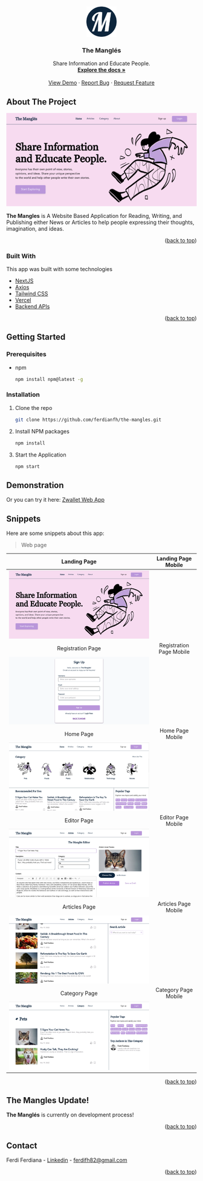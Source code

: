 <div id="top"></div>

<!-- PROJECT LOGO -->
<br />
<div align="center">
  <a href="https://github.com/ferdianfh/the-mangles">
    <img src="./src/assets/logo.png" alt="TheMangl&eacute;sLogo" width="80" height="80">
  </a>

  <h3 align="center">The Mangl&eacute;s</h3>

  <p align="center">
    Share Information and Educate People.
    <br />
    <a href="https://github.com/ferdianfh/the-mangles"><strong>Explore the docs »</strong></a>
    <br />
    <br />
    <a href="https://github.com/ferdianfh/the-mangles">View Demo</a>
    ·
    <a href="https://github.com/ferdianfh/the-mangles/issues">Report Bug</a>
    ·
    <a href="https://github.com/ferdianfh/the-mangles/issues">Request Feature</a>
  </p>
</div>

<!-- ABOUT THE PROJECT -->

## About The Project

![The Mangles Landing Page](/src/assets/snippets/landing-page.png)

**The Mangles** is A Website Based Application for Reading, Writing, and Publishing either News or Articles to help people expressing their thoughts, imagination, and ideas.

<p align="right">(<a href="#top">back to top</a>)</p>

### Built With

This app was built with some technologies

- [NextJS](https://reactjs.org/)
- [Axios](https://axios-http.com/)
- [Tailwind CSS](https://getbootstrap.com)
- [Vercel](https://www.netlify.com/)
- [Backend APIs](https://github.com/ferdianfh/RESTful-API-with-ExpressJS)

<p align="right">(<a href="#top">back to top</a>)</p>

## Getting Started

### Prerequisites

- npm
  ```sh
  npm install npm@latest -g
  ```

### Installation

1. Clone the repo
   ```sh
   git clone https://github.com/ferdianfh/the-mangles.git
   ```
2. Install NPM packages
   ```sh
   npm install
   ```
3. Start the Application
   ```sh
   npm start
   ```

## Demonstration

Or you can try it here: [Zwallet Web App](https://themangles.vercel.app)

## Snippets

Here are some snippets about this app:

> Web page

|                      Landing Page                       |   Landing Page Mobile    |
| :-----------------------------------------------------: | :----------------------: |
| ![Landing Page](./src/assets/snippets/landing-page.png) |          ![]()           |
|                    Registration Page                    | Registration Page Mobile |
| ![Registration Page](./src/assets/snippets/signup.png)  |          ![]()           |
|                        Home Page                        |     Home Page Mobile     |
|     ![Home Page](./src/assets/snippets/home-1.png)      |          ![]()           |
|                       Editor Page                       |    Editor Page Mobile    |
|    ![Editor Page](./src/assets/snippets/editor.png)     |          ![]()           |
|                      Articles Page                      |   Articles Page Mobile   |
|  ![Articles Page](./src/assets/snippets/articles.png)   |          ![]()           |
|                      Category Page                      |   Category Page Mobile   |
|  ![Articles Page](./src/assets/snippets/category.png)   |          ![]()           |

<p align="right">(<a href="#top">back to top</a>)</p>

## The Mangles Update!

**The Mangl&eacute;s** is currently on development process!

<p align="right">(<a href="#top">back to top</a>)</p>

<!-- CONTACT -->

## Contact

Ferdi Ferdiana - [Linkedin](https://www.linkedin.com/in/ferdianfh/) - ferdifh82@gmail.com

<p align="right">(<a href="#top">back to top</a>)</p>

